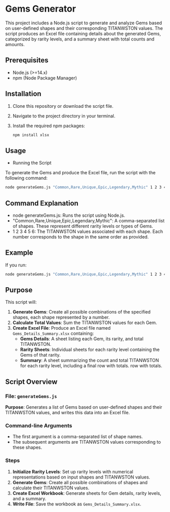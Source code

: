 # Gems Generator

This project includes a Node.js script to generate and analyze Gems based on user-defined shapes and their corresponding TITANWSTON values. The script produces an Excel file containing details about the generated Gems, categorized by rarity levels, and a summary sheet with total counts and amounts.

## Prerequisites

- Node.js (>=14.x)
- npm (Node Package Manager)

## Installation

1. Clone this repository or download the script file.

2. Navigate to the project directory in your terminal.

3. Install the required npm packages:

   ```bash
   npm install xlsx

## Usage

- Running the Script

To generate the Gems and produce the Excel file, run the script with the following command:

```bash
node generateGems.js "Common,Rare,Unique,Epic,Legendary,Mythic" 1 2 3 4 5 6
```

## Command Explanation

- node generateGems.js: Runs the script using Node.js.
- "Common,Rare,Unique,Epic,Legendary,Mythic": A comma-separated list of shapes. These represent different rarity levels or types of Gems.
- 1 2 3 4 5 6: The TITANWSTON values associated with each shape. Each number corresponds to the shape in the same order as provided.

## Example

If you run:

```bash
node generateGems.js "Common,Rare,Unique,Epic,Legendary,Mythic" 1 2 3 4 5 6
```
## Purpose

This script will:
1. **Generate Gems**: Create all possible combinations of the specified shapes, each shape represented by a number.
2. **Calculate Total Values**: Sum the TITANWSTON values for each Gem.
3. **Create Excel File**: Produce an Excel file named `Gems_Details_Summary.xlsx` containing:
   - **Gems Details**: A sheet listing each Gem, its rarity, and total TITANWSTON.
   - **Rarity Sheets**: Individual sheets for each rarity level containing the Gems of that rarity.
   - **Summary**: A sheet summarizing the count and total TITANWSTON for each rarity level, including a final row with totals.
row with totals.

## Script Overview

### File: `generateGems.js`

**Purpose**: Generates a list of Gems based on user-defined shapes and their TITANWSTON values, and writes this data into an Excel file.

### Command-line Arguments

- The first argument is a comma-separated list of shape names.
- The subsequent arguments are TITANWSTON values corresponding to these shapes.

### Steps

1. **Initialize Rarity Levels**: Set up rarity levels with numerical representations based on input shapes and TITANWSTON values.
2. **Generate Gems**: Create all possible combinations of shapes and calculate their TITANWSTON values.
3. **Create Excel Workbook**: Generate sheets for Gem details, rarity levels, and a summary.
4. **Write File**: Save the workbook as `Gems_Details_Summary.xlsx`.
